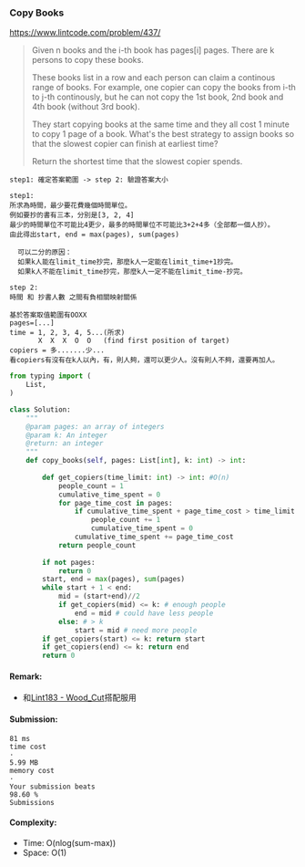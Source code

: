 ### Copy Books
https://www.lintcode.com/problem/437/
> Given n books and the i-th book has pages[i] pages. There are k persons to copy these books.
>
>These books list in a row and each person can claim a continous range of books. For example, one copier can copy the books from i-th to j-th continously, but he can not copy the 1st book, 2nd book and 4th book (without 3rd book).
>
>They start copying books at the same time and they all cost 1 minute to copy 1 page of a book. What's the best strategy to assign books so that the slowest copier can finish at earliest time?
>
>Return the shortest time that the slowest copier spends.

```
step1: 確定答案範圍 -> step 2: 驗證答案大小

step1:
所求為時間，最少要花費幾個時間單位。
例如要抄的書有三本，分別是[3, 2, 4]
最少的時間單位不可能比4更少，最多的時間單位不可能比3+2+4多（全部都一個人抄）。
由此得出start, end = max(pages), sum(pages)
  
  可以二分的原因：
  如果k人能在limit_time抄完，那麼k人一定能在limit_time+1抄完。
  如果k人不能在limit_time抄完，那麼k人一定不能在limit_time-抄完。
  
step 2:
時間 和 抄書人數 之間有負相關映射關係

基於答案取值範圍有OOXX
pages=[...]
time = 1, 2, 3, 4, 5...(所求)
       X  X  X  O  O   (find first position of target)
copiers = 多.......少...
看copiers有沒有在k人以內，有，則人夠，還可以更少人。沒有則人不夠，還要再加人。
```

```python
from typing import (
    List,
)

class Solution:
    """
    @param pages: an array of integers
    @param k: An integer
    @return: an integer
    """
    def copy_books(self, pages: List[int], k: int) -> int:
        
        def get_copiers(time_limit: int) -> int: #O(n)
            people_count = 1
            cumulative_time_spent = 0
            for page_time_cost in pages:
                if cumulative_time_spent + page_time_cost > time_limit:
                    people_count += 1
                    cumulative_time_spent = 0
                cumulative_time_spent += page_time_cost
            return people_count
        
        if not pages:
            return 0
        start, end = max(pages), sum(pages)
        while start + 1 < end:
            mid = (start+end)//2
            if get_copiers(mid) <= k: # enough people
                end = mid # could have less people
            else: # > k
                start = mid # need more people
        if get_copiers(start) <= k: return start
        if get_copiers(end) <= k: return end
        return 0
```

#### Remark:
- 和[Lint183 - Wood_Cut](https://github.com/chkao831/Algo_learning_notes/blob/main/BinarySearch/LintCode_183_Wood-Cut.md)搭配服用

#### Submission:
```
81 ms
time cost
·
5.99 MB
memory cost
·
Your submission beats
98.60 %
Submissions
```
#### Complexity:
- Time: O(nlog(sum-max))
- Space: O(1)

